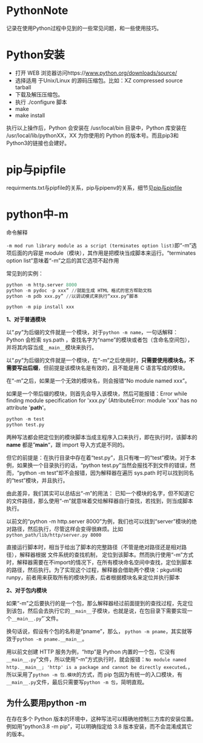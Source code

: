 # PythonNote

记录在使用Python过程中见到的一些常见问题，和一些使用技巧。

# Python安装

- 打开 WEB 浏览器访问https://www.python.org/downloads/source/
- 选择适用 于Unix/Linux 的源码压缩包。比如：XZ compressed source tarball 	
- 下载及解压压缩包。
- 执行 ./configure 脚本
- make
- make install

执行以上操作后，Python 会安装在 /usr/local/bin 目录中，Python 库安装在 /usr/local/lib/pythonXX，XX 为你使用的 Python 的版本号。而且pip3和Python3的链接也会建好。

# pip与pipfile

requirments.txt与pipfile的关系，pip与pipenv的关系，细节见[pip与pipfile](pip_pipenv/README.md)

# python中-m

命令解释

`-m mod run library module as a script (terminates option list)`即“-m”选项后面的内容是 module（模块），其作用是把模块当成脚本来运行。“terminates option list”意味着“-m”之后的其它选项不起作用

常见到的实例：

```python
python -m http.server 8000
python -m pydoc -p xxx” //就能生成 HTML 格式的官方帮助文档
python -m pdb xxx.py” //以调试模式来执行“xxx.py”脚本

python -m pip install xxx
```

**1、对于普通模块**

以“.py”为后缀的文件就是一个模块，对于`python -m name`，一句话解释： Python 会检索 sys.path ，查找名字为“name”的模块或者包（含命名空间包），并将其内容当成`__main__`模块来执行。

以“.py”为后缀的文件就是一个模块，在“-m”之后使用时，**只需要使用模块名，不需要写出后缀**，但前提是该模块名是有效的，且不能是用 C 语言写成的模块。

在“-m”之后，如果是一个无效的模块名，则会报错“No module named xxx”。

如果是一个带后缀的模块，则首先会导入该模块，然后可能报错：Error while finding module specification for 'xxx.py' (AttributeError: module 'xxx' has no attribute '__path__'。

```python
python -m test
python test.py
```

两种写法都会把定位到的模块脚本当成主程序入口来执行，即在执行时，该脚本的 __name__ 都是”__main__“，跟 import 导入方式是不同的。

但它的前提是：在执行目录中存在着“test.py”，且只有唯一的“test”模块。对于本例，如果换一个目录执行的话，“python test.py”当然会报找不到文件的错误，然而，“python -m test”却不会报错，因为解释器在遍历 sys.path 时可以找到同名的“test”模块，并且执行。

由此差异，我们其实可以总结出“-m”的用法： 已知一个模块的名字，但不知道它的文件路径，那么使用“-m”就意味着交给解释器自行查找，若找到，则当成脚本执行。

以前文的“python -m http.server 8000”为例，我们也可以找到“server”模块的绝对路径，然后执行，尽管这样会变得很麻烦。比如`python_path/lib/http/server.py 8000`

直接运行脚本时，相当于给出了脚本的完整路径（不管是绝对路径还是相对路径），解释器根据 文件系统的查找机制， 定位到该脚本。然而执行使用“-m”方式时，解释器需要在不import的情况下，在所有模块命名空间中查找，定位到脚本的路径，然后执行。为了实现这个过程，解释器会借助两个模块：pkgutil和runpy，前者用来获取所有的模块列表，后者根据模块名来定位并执行脚本 

**2、对于包内模块**

如果“-m”之后要执行的是一个包，那么解释器经过前面提到的查找过程，先定位到该包，然后会去执行它的`__main__`子模块，也就是说，在包目录下需要实现一个`__main__.py`”`文件。

换句话说，假设有个包的名称是“pname”，那么， `python -m pname`，其实就等效于`python -m pname.__main__`。

用以前文创建 HTTP 服务为例，“http”是 Python 内置的一个包，它没有`__main__.py`”文件，所以使用“-m”方式执行时，就会报错：`No module named http.__main__; 'http' is a package and cannot be directly executed。`， 所以采用了`python -m 包.模块`的方式，而 pip 包因为有统一的入口模块，有`__main__.py`文件，最后只需要写`python -m 包`，简明直观。



## 为什么要用python -m

在存在多个 Python 版本的环境中，这种写法可以精确地控制三方库的安装位置。例如用“python3.8 -m pip”，可以明确指定给 3.8 版本安装，而不会混淆成其它的版本。